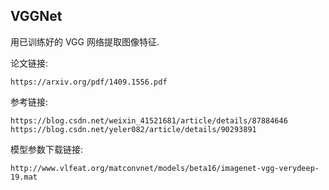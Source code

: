 ## VGGNet
用已训练好的 VGG 网络提取图像特征. 

论文链接: 
```text
https://arxiv.org/pdf/1409.1556.pdf
```

参考链接:   
```text
https://blog.csdn.net/weixin_41521681/article/details/87884646
https://blog.csdn.net/yeler082/article/details/90293891
```

模型参数下载链接: 
```text
http://www.vlfeat.org/matconvnet/models/beta16/imagenet-vgg-verydeep-19.mat
```

